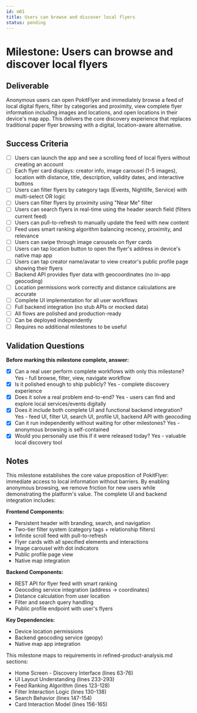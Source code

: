 ```yaml
---
id: m01
title: Users can browse and discover local flyers
status: pending
---
```


# Milestone: Users can browse and discover local flyers

## Deliverable
Anonymous users can open PokitFlyer and immediately browse a feed of local digital flyers, filter by categories and proximity, view complete flyer information including images and locations, and open locations in their device's map app. This delivers the core discovery experience that replaces traditional paper flyer browsing with a digital, location-aware alternative.

## Success Criteria
- [ ] Users can launch the app and see a scrolling feed of local flyers without creating an account
- [ ] Each flyer card displays: creator info, image carousel (1-5 images), location with distance, title, description, validity dates, and interactive buttons
- [ ] Users can filter flyers by category tags (Events, Nightlife, Service) with multi-select OR logic
- [ ] Users can filter flyers by proximity using "Near Me" filter
- [ ] Users can search flyers in real-time using the header search field (filters current feed)
- [ ] Users can pull-to-refresh to manually update the feed with new content
- [ ] Feed uses smart ranking algorithm balancing recency, proximity, and relevance
- [ ] Users can swipe through image carousels on flyer cards
- [ ] Users can tap location button to open the flyer's address in device's native map app
- [ ] Users can tap creator name/avatar to view creator's public profile page showing their flyers
- [ ] Backend API provides flyer data with geocoordinates (no in-app geocoding)
- [ ] Location permissions work correctly and distance calculations are accurate
- [ ] Complete UI implementation for all user workflows
- [ ] Full backend integration (no stub APIs or mocked data)
- [ ] All flows are polished and production-ready
- [ ] Can be deployed independently
- [ ] Requires no additional milestones to be useful

## Validation Questions
**Before marking this milestone complete, answer:**
- [x] Can a real user perform complete workflows with only this milestone? Yes - full browse, filter, view, navigate workflow
- [x] Is it polished enough to ship publicly? Yes - complete discovery experience
- [x] Does it solve a real problem end-to-end? Yes - users can find and explore local services/events digitally
- [x] Does it include both complete UI and functional backend integration? Yes - feed UI, filter UI, search UI, profile UI, backend API with geocoding
- [x] Can it run independently without waiting for other milestones? Yes - anonymous browsing is self-contained
- [x] Would you personally use this if it were released today? Yes - valuable local discovery tool

## Notes
This milestone establishes the core value proposition of PokitFlyer: immediate access to local information without barriers. By enabling anonymous browsing, we remove friction for new users while demonstrating the platform's value. The complete UI and backend integration includes:

**Frontend Components:**
- Persistent header with branding, search, and navigation
- Two-tier filter system (category tags + relationship filters)
- Infinite scroll feed with pull-to-refresh
- Flyer cards with all specified elements and interactions
- Image carousel with dot indicators
- Public profile page view
- Native map integration

**Backend Components:**
- REST API for flyer feed with smart ranking
- Geocoding service integration (address → coordinates)
- Distance calculation from user location
- Filter and search query handling
- Public profile endpoint with user's flyers

**Key Dependencies:**
- Device location permissions
- Backend geocoding service (geopy)
- Native map app integration

This milestone maps to requirements in refined-product-analysis.md sections:
- Home Screen - Discovery Interface (lines 63-76)
- UI Layout Understanding (lines 233-293)
- Feed Ranking Algorithm (lines 123-128)
- Filter Interaction Logic (lines 130-138)
- Search Behavior (lines 147-154)
- Card Interaction Model (lines 156-165)
